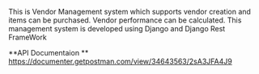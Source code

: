 This is Vendor Management system which supports vendor creation and  items can be purchased.
Vendor performance can be calculated.
This management system is developed using Django and Django Rest FrameWork


**API Documentaion **
 https://documenter.getpostman.com/view/34643563/2sA3JFA4J9

